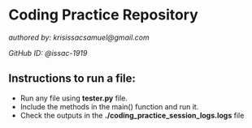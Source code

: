 # Coding Practice Repository
_authored by: krisissacsamuel@gmail.com_

_GitHub ID: @issac-1919_

## Instructions to run a file:
- Run any file using **tester.py** file.
- Include the methods in the main() function and run it. 
- Check the outputs in the **./coding_practice_session_logs.logs** file